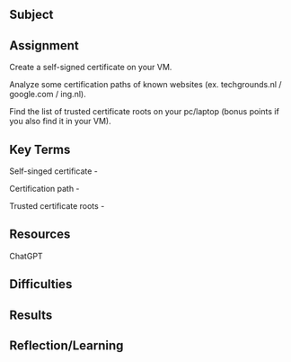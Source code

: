 ##  Subject


##  Assignment

Create a self-signed certificate on your VM.

Analyze some certification paths of known websites (ex. techgrounds.nl / google.com / ing.nl).

Find the list of trusted certificate roots on your pc/laptop (bonus points if you also find it in your VM).

##  Key Terms

Self-singed certificate - 

Certification path - 

Trusted certificate roots - 

##  Resources



ChatGPT



##  Difficulties

##  Results

##  Reflection/Learning
